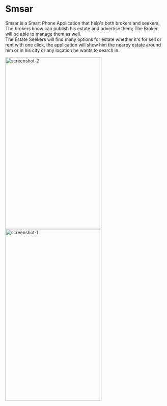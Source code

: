 # Smsar
<p>Smsar is a Smart Phone Application that help's  both brokers and seekers,<br>
The brokers know can publish his estate and advertise them; The Broker will be able to manage them as well.<br>
The Estate Seekers will find many options for estate whether it's for sell or rent with one click, the application will show him the nearby estate around him or in his city or any location he wants to search in.<br>
</p>

<a href="https://ibb.co/m0KgX9N"><img src="https://i.ibb.co/nBytn7P/Webp-net-resizeimage.jpg" width="302" height="537" align="middle" alt="screenshot-2" border="0"></a>
<a href="https://ibb.co/qnGGWGv"><img src="https://i.ibb.co/b3hh2hk/Webp-net-resizeimage-1.jpg" width="302" height="537" align="middle" alt="screenshot-1" border="0"></a><br />


